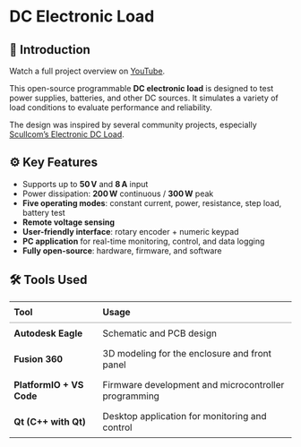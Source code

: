 # DC Electronic Load

## 🎥 Introduction

Watch a full project overview on [YouTube](https://youtu.be/NScaRQj53l0).

This open-source programmable **DC electronic load** is designed to test power supplies, batteries, and other DC sources. It simulates a variety of load conditions to evaluate performance and reliability.

The design was inspired by several community projects, especially [Scullcom’s Electronic DC Load](https://www.youtube.com/watch?v=9fsf1CgnTRk).

## ⚙️ Key Features

- Supports up to **50 V** and **8 A** input
- Power dissipation: **200 W** continuous / **300 W** peak
- **Five operating modes**: constant current, power, resistance, step load, battery test
- **Remote voltage sensing**
- **User-friendly interface**: rotary encoder + numeric keypad
- **PC application** for real-time monitoring, control, and data logging
- **Fully open-source**: hardware, firmware, and software

## 🛠️ Tools Used

<table style="width: 100%; border-collapse: collapse;">
  <thead>
    <tr style="border-bottom: 2px solid #ccc;">
      <th style="text-align: left; padding: 8px;">Tool</th>
      <th style="text-align: left; padding: 8px;">Usage</th>
    </tr>
  </thead>
  <tbody>
    <tr>
      <td style="padding: 8px;"><strong>Autodesk Eagle</strong></td>
      <td style="padding: 8px;">Schematic and PCB design</td>
    </tr>
    <tr>
      <td style="padding: 8px;"><strong>Fusion 360</strong></td>
      <td style="padding: 8px;">3D modeling for the enclosure and front panel</td>
    </tr>
    <tr>
      <td style="padding: 8px;"><strong>PlatformIO + VS Code</strong></td>
      <td style="padding: 8px;">Firmware development and microcontroller programming</td>
    </tr>
    <tr>
      <td style="padding: 8px;"><strong>Qt (C++ with Qt)</strong></td>
      <td style="padding: 8px;">Desktop application for monitoring and control</td>
    </tr>
  </tbody>
</table>